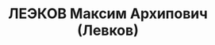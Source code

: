 ---
title: ЛЕЭКОВ Максим Архипович (Левков)
description: "Род. 12.05.1894, Глусский р-н, д. Ковали, белорус, из крестьян, обр.:\
  \ н/высшее, член/канд. в члены ВКП(б). Проживал: Минская обл., Минск, ул. Советская,\
  \ 31, кв. 4. Секретарь, ЦИК БССР \n  Арестован 13.07.1937. Обв. по ст. 68, 69, 70,\
  \ 76 УК БССР - агент польской разведки, член нац-фаш.орг-ции. Приговор: судебный\
  \ орган, 28.10.1937 – ВМН с конфискацией имущества. Расстрелян 29.10.1937, Минск.\
  \ \n  Реабилитирован ВК ВС СССР 21.09.1957"
---